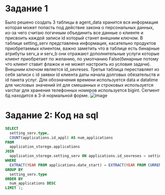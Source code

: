 # Задание 1
Было решено создать 3 таблицы в agent_data хранится вся информация которая может попасть под действие закона о персональных данных, из-за чего считаю логичным объединить все данные о клиенте и присвоить каждой записи id который станет внешним ключом. В таблице setting_serv представлена информация, касательно продуктов приобретаемых клиентом, важно заметить что в  таблице есть бинарные атрибуты serv_a и serv_b они отражают дополнительные услуги которые клиент приобретает по желанию, по умолчанию False(бинарные потому что клиент ставит флажок и не может настроить из  условия задачи).  Внешним ключом является id_sevreses. Третья таблица переставляет из себя записи с id заявки id клиента даты начала  долговых обязательств и id пакета услуг. Для обозначения времени используется data и datatime для числовых значений int для смешанных и строковых используется varchar для хранения телефонных номеров используется bigint. Сегмент бд находится в 3-й нормальной форме. 
![image](https://github.com/Nikolairopin/bank/assets/126417867/d34bba90-bd86-4633-860c-1091835fdab2)
# Задание 2: Код на sql
```sql 
SELECT
  setting_serv.type,
  COUNT(applications.id_appl) AS num_applications
FROM
  application_storege.applications
JOIN
  application_storege.setting_serv ON applications.id_sevreses = setting_serv.id_sevreses
WHERE
  EXTRACT(YEAR FROM applications.date_start) = EXTRACT(YEAR FROM CURRENT_DATE)
GROUP BY
  setting_serv.type
ORDER BY
  num_applications DESC
LIMIT 1;
```
